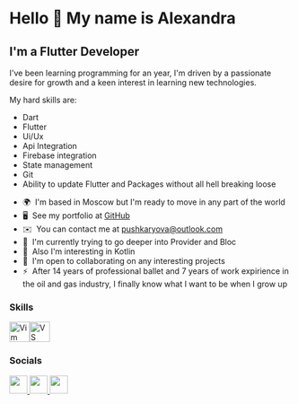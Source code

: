 Hello 👋 My name is Alexandra
==========================

I'm a Flutter Developer
-----------------------

I've been learning programming for an year, I'm driven by a passionate desire for growth and a keen interest in learning new technologies. 

My hard skills are: 
- Dart
- Flutter
- Ui/Ux 
- Api Integration
- Firebase integration
- State management
- Git
- Ability to update Flutter and Packages without all hell breaking loose

* 🌍  I'm based in Moscow but I'm ready to move in any part of the world
* 🖥️  See my portfolio at [GitHub](http://https://github.com/Alexaneva?tab=repositories)
* ✉️  You can contact me at [pushkaryova@outlook.com](mailto:pushkaryova@outlook.com)
* 🚀  I'm currently trying to go deeper into Provider and Bloc 
* 🧠  Also I'm interesting in Kotlin
* 🤝  I'm open to collaborating on any interesting projects
* ⚡  After 14 years of professional ballet and 7 years of work expirience in the oil and gas industry, I finally know what I want to be when I grow up

### Skills


<p align="left">
<a href="https://www.vim.org/" target="_blank" rel="noreferrer"><img src="https://raw.githubusercontent.com/danielcranney/readme-generator/main/public/icons/skills/vim.svg" width="36" height="36" alt="Vim" /></a><a href="https://code.visualstudio.com/" target="_blank" rel="noreferrer"><img src="https://raw.githubusercontent.com/danielcranney/readme-generator/main/public/icons/skills/visualstudiocode.svg" width="36" height="36" alt="VS Code" /></a>
</p>


### Socials

<p align="left"> <a href="https://www.github.com/Alexaneva" target="_blank" rel="noreferrer"> <picture> <source media="(prefers-color-scheme: dark)" srcset="https://raw.githubusercontent.com/danielcranney/readme-generator/main/public/icons/socials/github-dark.svg" /> <source media="(prefers-color-scheme: light)" srcset="https://raw.githubusercontent.com/danielcranney/readme-generator/main/public/icons/socials/github.svg" /> <img src="https://raw.githubusercontent.com/danielcranney/readme-generator/main/public/icons/socials/github.svg" width="32" height="32" /> </picture> </a> <a href="http://www.instagram.com/sashanev_a" target="_blank" rel="noreferrer"> <picture> <source media="(prefers-color-scheme: dark)" srcset="https://raw.githubusercontent.com/danielcranney/readme-generator/main/public/icons/socials/instagram-dark.svg" /> <source media="(prefers-color-scheme: light)" srcset="https://raw.githubusercontent.com/danielcranney/readme-generator/main/public/icons/socials/instagram.svg" /> <img src="https://raw.githubusercontent.com/danielcranney/readme-generator/main/public/icons/socials/instagram.svg" width="32" height="32" /> </picture> </a> <a href="https://www.linkedin.com/in/alexandra-pushkaryova-9b781a146/" target="_blank" rel="noreferrer"> <picture> <source media="(prefers-color-scheme: dark)" srcset="https://raw.githubusercontent.com/danielcranney/readme-generator/main/public/icons/socials/linkedin-dark.svg" /> <source media="(prefers-color-scheme: light)" srcset="https://raw.githubusercontent.com/danielcranney/readme-generator/main/public/icons/socials/linkedin.svg" /> <img src="https://raw.githubusercontent.com/danielcranney/readme-generator/main/public/icons/socials/linkedin.svg" width="32" height="32" /> </picture> </a></p>
